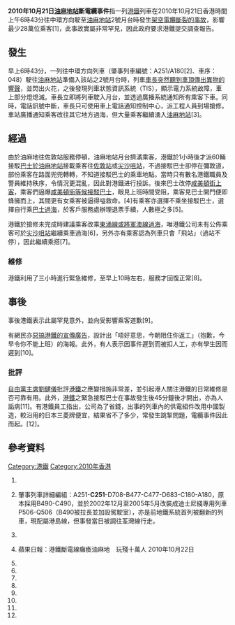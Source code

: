 **2010年10月21日[油麻地站](../Page/油麻地站.md "wikilink")斷電纜事件**指一列[港鐵](../Page/港鐵.md "wikilink")列車在2010年10月21日香港時間上午6時43分往中環方向駛至[油麻地站](../Page/油麻地站.md "wikilink")2號月台時發生[架空電纜斷裂的事故](https://zh.wikipedia.org/wiki/架空電纜 "wikilink")，影響最少28萬位乘客\[1\]，此事故實屬非常罕見，因此政府要求港鐵提交調查報告。

## 發生

早上6時43分，一列往中環方向列車（肇事列車編號：A251/A180\[2\]、車序：048）駛往[油麻地站](../Page/油麻地站.md "wikilink")準備入該站之2號月台時，列車[車長突然聽到車頂傳出異物的響聲](https://zh.wikipedia.org/wiki/車長 "wikilink")，並閃出火花，之後發現列車狀態資訊系統（TIS），顯示電力系統故障，車上部分燈熄滅。車長立即將列車駛入月台，並透過廣播系統通知所有乘客下車。同時，電話訊號中斷，車長只可使用車上電話通知控制中心，派工程人員到場搶修。車站廣播通知乘客改往其它地方過海，但大量乘客繼續湧入[油麻地站](../Page/油麻地站.md "wikilink")\[3\]。

## 經過

由於油麻地往佐敦站服務停頓，油麻地站月台擠滿乘客，港鐵於1小時後才派60輛接駁[巴士於](https://zh.wikipedia.org/wiki/巴士 "wikilink")[油麻地站](../Page/油麻地站.md "wikilink")接載乘客往[佐敦站](../Page/佐敦站.md "wikilink")或[尖沙咀站](../Page/尖沙咀站.md "wikilink")，不過接駁巴士卻停在彌敦道，部份乘客在路面兜兜轉轉，不知道接駁巴士的乘車地點。當時只有數名港鐵職員及警員維持秩序，令情況更混亂，因此對港鐵进行投訴。後來巴士改停[咸美頓街上客](https://zh.wikipedia.org/wiki/咸美頓街 "wikilink")，乘客們逼爆[咸美頓街等候接駁巴士](https://zh.wikipedia.org/wiki/咸美頓街 "wikilink")，眼見上班時間受阻，乘客見巴士開門便即蜂擁而上，其間更有女乘客被逼得嗌救命。\[4\]有乘客亦選擇不乘坐接駁巴士，選擇自行乘[巴士過海](https://zh.wikipedia.org/wiki/巴士 "wikilink")，於客戶服務處辦理退票手續，人數極之多\[5\]。

港鐵於搶修未完成時建議乘客改乘[東涌線或](https://zh.wikipedia.org/wiki/東涌線 "wikilink")[將軍澳線過海](https://zh.wikipedia.org/wiki/將軍澳線 "wikilink")，唯港鐵公司未有公佈乘客可於[尖沙咀站](../Page/尖沙咀站.md "wikilink")繼續乘車過海\[6\]，另外亦有乘客認為列車只會「飛站」（過站不停），因此繼續乘搭\[7\]。

### 維修

港鐵利用了三小時進行緊急維修，至早上10時左右，服務才回復正常\[8\]。

## 事後

事後港鐵表示此屬罕見意外，並向受影響乘客道歉\[9\]。

有網民亦[惡搞港鐵的宣傳廣告](https://zh.wikipedia.org/wiki/惡搞 "wikilink")，設計出「唔好意思，今朝阻住你返工」（抱歉，今早令你不能上班）的海報。此外，有人表示因事件遲到而被扣人工，亦有學生因而遲到\[10\]。

### 批評

[自由黨主席](https://zh.wikipedia.org/wiki/自由黨 "wikilink")[劉健儀](../Page/劉健儀.md "wikilink")批評[港鐵](../Page/港鐵.md "wikilink")之應變措施非常差，並引起港人關注港鐵的日常維修是否可靠有用。此外，[港鐵](../Page/港鐵.md "wikilink")之緊急接駁巴士在事故發生後45分鐘後才開出，亦為人詬病\[11\]。有港鐵員工指出，公司為了省錢，出事的列車內的供電組件改用中國製造，較沿用的日本三菱牌便宜，結果省不了多少，常發生跳掣問題，電纜事件因此而起。\[12\]。

## 參考資料

[Category:港鐵](https://zh.wikipedia.org/wiki/Category:港鐵 "wikilink") [Category:2010年香港](https://zh.wikipedia.org/wiki/Category:2010年香港 "wikilink")

1.
2.  肇事列車詳細編組：A251-**C251**-D708-B477-C477-D683-C180-A180，原本採用B490-C490，並於2002年12月至2005年5月改裝成迪士尼綫專用列車P506-Q506（B490被拉長並加設駕駛室），亦是前地鐵系統首列被翻新的列車，現配屬港島線，但事發當日被調往荃灣線行走。

3.

4.  蘋果日報：港鐵斷電線癱瘓油麻地　玩殘十萬人 2010年10月22日

5.
6.
7.

8.
9.
10.

11.

12.
